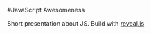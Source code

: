 #JavaScript Awesomeness

Short presentation about JS. Build with [reveal.js](https://github.com/hakimel/reveal.js)